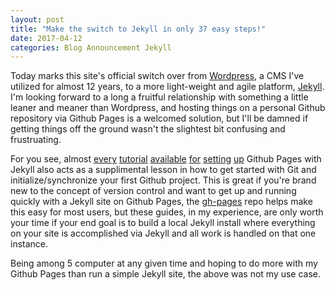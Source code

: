 ```yaml
---
layout: post
title: "Make the switch to Jekyll in only 37 easy steps!"
date: 2017-04-12
categories: Blog Announcement Jekyll
---
```


Today marks this site's official switch over from [Wordpress](http://wordpress.org), a CMS I've utilized for almost 12 years, to a more light-weight and agile platform, [Jekyll](http://jekyllrb.com). I'm looking forward to a long a fruitful relationship with something a little leaner and meaner than Wordpress, and hosting things on a personal Github repository via Github Pages is a welcomed solution, but I'll be damned if getting things off the ground wasn't the slightest bit confusing and frustruating.

For you see, almost [every](https://help.github.com/articles/using-jekyll-as-a-static-site-generator-with-github-pages/) [tutorial](https://jekyllrb.com/docs/github-pages/) [available](https://www.smashingmagazine.com/2014/08/build-blog-jekyll-github-pages/) [for](http://programminghistorian.org/lessons/building-static-sites-with-jekyll-github-pages) [setting](http://www.stephaniehicks.com/githubPages_tutorial/pages/githubpages-jekyll.html) [up](http://anandmanisankar.com/posts/set-up-blog-jekyll-github-pages/) Github Pages with Jekyll also acts as a supplimental lesson in how to get started with Git and initialize/synchronize your first Github project. This is great if you're brand new to the concept of version control and want to get up and running quickly with a Jekyll site on Github Pages, the [gh-pages](https://github.com/tschaub/gh-pages) repo helps make this easy for most users, but these guides, in my experience, are only worth your time if your end goal is to build a local Jekyll install where everything on your site is accomplished via Jekyll and all work is handled on that one instance.

Being among 5 computer at any given time and hoping to do more with my Github Pages than run a simple Jekyll site, the above was not my use case.
